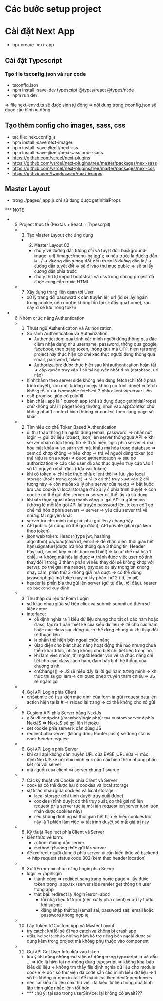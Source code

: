 # Các bước setup project

# Cài đặt Next App
- npx create-next-app

## Cài đặt Typescript

### Tạo file tsconfig.json và run code
- tsconfig.json
- npm install -save-dev typescript @types/react @types/node
- npm run dev

=> file next-env.d.ts sẽ được sinh tự động
=> nội dung trong tsconfig.json sẽ được cấu hình tự động

## Tạo thêm config cho images, sass, css
- tạo file: next.config.js
- npm install -save next-images
- npm install -save @zeit/next-css
- npm install -save @zeit/next-sass node-sass
- https://github.com/vercel/next-plugins
- https://github.com/vercel/next-plugins/tree/master/packages/next-sass
- https://github.com/vercel/next-plugins/tree/master/packages/next-css
- https://github.com/twopluszero/next-images

## Master Layout
- trong ./pages/_app.js chỉ sử dụng được getInitialProps


*** NOTE

- 5. Project thực tế (NextJs + React + Typescrpit)
  - 3. Tạo Master Layout cho ứng dụng
    - 2. Master Layout 02
      - chú ý về đường dẫn tương đối và tuyệt đối: background-image: url('/images/menu-bg.jpg'); => nếu trước là đường dẫn là ../ => đường dẫn tương đối, nếu trước là đường dẫn là / => đường dẫn tuyệt đối => sẽ đi vào thư mục public => sẽ tự lấy đường dẫn phía trước
      - chú ý thứ tự import bootstrap và css trong những project đã được cung cấp trước HTML
  - 7. Xây dựng trang liên quan tới User
    - xử lý trang đổi password k cần truyền lên url (id sẽ lấy ngầm trong cookie, nếu cookie không tồn tại sẽ đẩy qua home), sau này id sẽ lưu trong token
- 6. Nhóm chức năng Authentication
  - 1. Thuật ngữ Authentication và Authorization
    - So sánh Authentication và Authorization
      - Authentication: quá trình xác minh người dùng thông qua đặc điểm nhận dạng như username, password, thông qua google, facebook, theo dạng token, thông qua mã OTP. hiện tại trong project này thực hiện cơ chế xác thực người dùng thông qua email, password, token
      - Authorization: được thực hiện sau khi authentication hoàn tất => cấp quyền truy cập 1 số tài nguyên nhất định (database, url nào)
    - hình thành theo server side không nên dùng fetch (chỉ tốt ở phía trình duyệt), còn môi trường nodejs không có trình duyệt => fetch không tối ưu => isomophic fetch cả 2 phía client và server luôn
    - es6-promise giúp có polyfill
    - bản chất _app là 1 custom app (chỉ sử dụng được getInitialProps) chứ không phải 1 page thông thường, nhận vào appContext chứ không phải 1 context bình thường => context theo dạng page sẽ khác
  - 2. TÌm hiểu cơ chế Token Based Authentication
    - ui thu thập thông tin người dùng (email, password) => nhấn nút login => gửi dữ liệu (object, json) lên server thông qua API => khi server nhận được thông tin => thực hiện logic phía server => mã hóa mật khẩu => so sánh với mật khẩu mã hóa trong database => xem có khớp không => nếu khớp => trả về người dùng token (có thể hiểu là chìa khóa) => bước authentication => sau đó authorization => cấp cho user đã xác thực quyền truy cập vào 1 số tài nguyên nhất định (dựa vào token)
    - khi có token => chỉ xác thực phía client thôi => lưu vào local storage (hoặc trong cookie) => vì js có thể truy xuất vào 2 đối tượng này => còn muốn xử lý phía server của nextjs => bắt buộc lưu vào cookie vì local storage chỉ xử lý ở phía trình duyệt => còn cookie có thể gửi đến server => server có thể lấy và sử dụng
    - khi xác thực người dùng thành công => gọi API => gửi token (không lẽ mỗi lần gọi API lại truyền password lên, token có 1 cơ chế mã hóa ở phía server) => server => yêu cầu server trả về những tài nguyên khác
    - server trả cho mình cái gì => phải gửi lên y chang vậy
    - API public (ai cũng có thể gọi được), API private (phải gửi kèm theo token)
    - json web token: Header(type jwt, hashing algorithm).payload(chứa id, email => để nhận diện, thời gian hết hạn).signature(được mã hóa thông qua 3 thông tin: Header, Payload, secret key => chỉ backend biết) => là cơ chế mã hóa 1 chiều => không mã hóa lại được => tránh được việc user cố tình thay đổi 1 trong 3 thành phần vì nếu thay đổi sẽ không khớp với server. có thể giải mã header, payload để lấy thông tin không nhạy cảm, phần thứ 3 không giải mã được => có thể dùng javascript giải mã token này => lấy phần thứ 2 (id, email)
    - header là phần bìa thư gửi lên server (gửi từ đâu, tới đâu). bearer do backend quy định
  - 3. Thu thập dữ liệu từ Form Login
    - sự khác nhau giữa sự kiện click và submit: submit có thêm sự kiện enter
    - interface:
      - để định nghĩa ra 1 kiểu dữ liệu chung cho tất cả các hàm hoặc class, tạo ra 1 bản thiết kế của kiểu dữ liệu => để cho các hàm hoặc các class sau dùng => có thể dùng chung => khi thay đổi sẽ thuận tiện
      - là phần thể hiện bên ngoài chức năng
      - Giao diện cho biết chức năng hoạt động thế nào nhưng chưa triển khai được, nhưng không cho biết chi tiết bên trong nó.
      - khi làm việc nhóm, thì người leader vần vẽ ra chức năng chi tiết cho các class cách hàm, đảm bảo tính hệ thống của chương trình
      - onChange() => JS sẽ hiểu đây là lời gọi hàm tường minh => khi thực thi sẽ gọi làm => chỉ được phép truyền tham chiếu => JS sẽ ngầm gọi
  - 4. Gọi API Login phía Client
    - onSubmit: có 1 sự kiện mặc định của form là gửi request data lên action hiện tại là # => reload lại trang => có thể không cho nó gửi
  - 5. Custom API phía Server bằng NextJs
    - giấu đi endpoint (/member/login.php): tạo custom server ở phía NextJS => NextJS sẽ gọi lên Heroku
    - set cookie phía server k cần dùng JS
    - redirect phía server (không dùng Router.push) sẽ dùng status code header request
  - 6. Gọi API Login phía Server
    - khi call api không cần truyền URL của BASE_URL nữa => mặc định NextJS sẽ nối cho mình => k cần cấu hình thêm những phần kết nối với server
    - mã nguồn của client và server chung 1 source
  - 7. Các kỹ thuật với Cookie phía Client và Server
    - cookies có thể được lưu ở cookies và local storage
    - sự khác nhau giữa cookies và local storage:
      - local storage (chỉ trình duyệt truy xuất được)
      - cookies (trình duyệt có thể truy xuất, có thể gửi nó lên request phía server tức là mỗi lần request lên server luôn luôn nhận được cookies này)
      - nếu không định nghĩa thời gian hết hạn => hiểu cookies lúc này là 1 phiên làm việc => tắt trình duyệt sẽ mất giá trị này
  - 8. Kỹ thuật Redirect phía Client và Server
    - kiến thức về form:
      - action: đường dẫn server
      - method: phương thức gửi lên server
    - để redirect người dùng ở phía server => cần kiến thức về backend => http request status code 302 (kèm theo header location)
  - 9. Xử lí Error cho chức năng Login phía Server
    - login => /api/login
      - thành công
        => redirect sang trang home page
        => lấy được token trong _app.tsx (server side render get thông tin user trong app)
      - thất bại: redirect lại /login?error=abcd
        - lỗi nhập liệu từ form (nên xử lý phía client) => xử lý trước khi submit
        - đăng nhập thất bại (email sai, password sai): email hoặc password không hợp lệ
  - 10. Lấy Token từ Custom App và Master Layout
    - try catch: khi lỗi sẽ đi vào catch và không bị crash app
    - utils, helpers: chứa những hàm hỗ trợ riêng bên ngoài được sử dụng kèm trong project mà không phụ thuộc vào component
  - 11. Gọi API Get User Info dựa vào token
    - lưu ý khi dùng những thư viện có dùng trong typescript => có dấu ... => tức là hiện tại nó không dùng typescript => không khai báo kiểu dữ liệu => không tìm thấy file định nghĩa dữ liệu cho module cookie => do 1 số thư viện đã code sẵn cho mình kiểu dữ liệu => 1 số thì không => npm install để cài => cài theo devDependences
    - nên cài kiểu dữ liệu cho thư viện: là kiểu dữ liệu trong quá trình lập trình giúp nhắc lệnh tốt hơn
    - *** chú ý: tại sao trong userSirvice: lại không có await???
